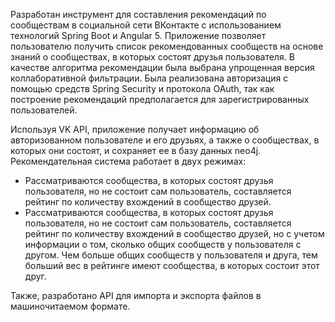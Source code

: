 Разработан инструмент для составления рекомендаций по сообществам в социальной сети ВКонтакте с использованием технологий Spring Boot и Angular 5.
 Приложение позволяет пользователю получить список рекомендованных сообществ на основе знаний о сообществах,
  в которых состоят друзья пользователя. 
  В качестве алгоритма рекомендации была выбрана упрощенная версия коллаборативной фильтрации.
  Была реализована авторизация с помощью  средств Spring Security и протокола OAuth, так как построение рекомендаций предполагается
  для зарегистрированных пользователей.
 
 Используя VK API, приложение получает информацию об авторизованном пользователе и его друзьях,
  а также о сообществах, в которых они состоят, и сохраняет ее в базу данных neo4j.
 Рекомендательная система работает в двух режимах: 
* Рассматриваются сообщества, в которых состоят друзья пользователя, но не состоит сам пользователь, составляется рейтинг по количеству вхождений в сообщество друзей. 
* Рассматриваются сообщества, в которых состоят друзья пользователя, но не состоит сам пользователь, составляется рейтинг по количеству вхождений в сообщество друзей, но с учетом информации о том, сколько общих сообществ у пользователя с другом. Чем больше общих сообществ у пользователя и друга, тем больший вес в рейтинге имеют сообщества, в которых состоит этот друг.

Также, разработано API для импорта и экспорта файлов в машиночитаемом формате. 
